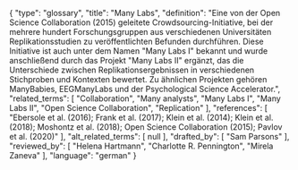 {
    "type": "glossary",
    "title": "Many Labs",
    "definition": "Eine von der Open Science Collaboration (2015) geleitete Crowdsourcing-Initiative, bei der mehrere hundert Forschungsgruppen aus verschiedenen Universitäten Replikationsstudien zu veröffentlichten Befunden durchführen. Diese Initiative ist auch unter dem Namen \"Many Labs I\" bekannt und wurde anschließend durch das Projekt \"Many Labs II\" ergänzt, das die Unterschiede zwischen Replikationsergebnissen in verschiedenen Stichproben und Kontexten bewertet. Zu ähnlichen Projekten gehören ManyBabies, EEGManyLabs und der Psychological Science Accelerator.",
    "related_terms": [
        "Collaboration",
        "Many analysts",
        "Many Labs I",
        "Many Labs II",
        "Open Science Collaboration",
        "Replication"
    ],
    "references": [
        "Ebersole et al. (2016); Frank et al. (2017); Klein et al. (2014); Klein et al. (2018); Moshontz et al. (2018); Open Science Collaboration (2015); Pavlov et al. (2020)"
    ],
    "alt_related_terms": [
        null
    ],
    "drafted_by": [
        "Sam Parsons"
    ],
    "reviewed_by": [
        "Helena Hartmann",
        "Charlotte R. Pennington",
        "Mirela Zaneva"
    ],
    "language": "german"
}